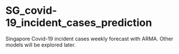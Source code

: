 # SG_covid-19_incident_cases_prediction

Singapore Covid-19 incident cases weekly forecast with ARMA. Other models will be explored later.
